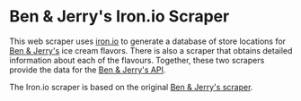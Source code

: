 Ben & Jerry's Iron.io Scraper
=============================
This web scraper uses [iron.io](http://iron.io) to generate a database of store locations for [Ben & Jerry's](http://www.benjerry.com) ice cream flavors. There is also a scraper that obtains detailed information about each of the flavours. Together, these two scrapers provide the data for the [Ben & Jerry's API](https://github.com/fab/benandjerrys_api).

The Iron.io scraper is based on the original [Ben & Jerry's scraper](https://github.com/fab/benandjerrys_scraper).
